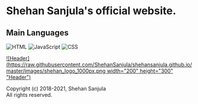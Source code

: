 # Shehan Sanjula's official website.

## Main Languages

![HTML](https://img.shields.io/badge/Language-HTML-brightgreen)
![JavaScript](https://img.shields.io/badge/Language-JavaScript-orange)
![CSS](https://img.shields.io/badge/Language-CSS-blue)

[![Header](https://raw.githubusercontent.com/ShehanSanjula/shehansanjula.github.io/master/images/shehan_logo_1000px.png width="200" height="300" "Header")](https://shehansanjula.github.io/)

Copyright (c) 2018-2021, Shehan Sanjula
<br/> All rights reserved.

